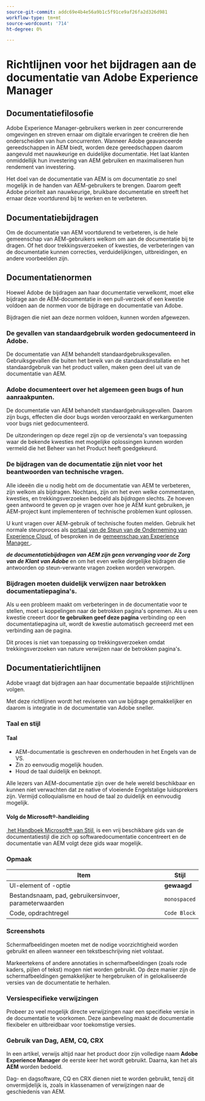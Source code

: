```yaml
---
source-git-commit: addc69e4b4e56a9b1c5f91ce9af26fa2d326d981
workflow-type: tm+mt
source-wordcount: '714'
ht-degree: 0%

---
```

# Richtlijnen voor het bijdragen aan de documentatie van Adobe Experience Manager

## Documentatiefilosofie

Adobe Experience Manager-gebruikers werken in zeer concurrerende omgevingen en streven ernaar om digitale ervaringen te creëren die hen onderscheiden van hun concurrenten. Wanneer Adobe geavanceerde gereedschappen in AEM biedt, worden deze gereedschappen daarom aangevuld met nauwkeurige en duidelijke documentatie. Het laat klanten onmiddellijk hun investering van AEM gebruiken en maximaliseren hun rendement van investering.

Het doel van de documentatie van AEM is om documentatie zo snel mogelijk in de handen van AEM-gebruikers te brengen. Daarom geeft Adobe prioriteit aan nauwkeurige, bruikbare documentatie en streeft het ernaar deze voortdurend bij te werken en te verbeteren.

## Documentatiebijdragen

Om de documentatie van AEM voortdurend te verbeteren, is de hele gemeenschap van AEM-gebruikers welkom om aan de documentatie bij te dragen. Of het door trekkingsverzoeken of kwesties, de verbeteringen van de documentatie kunnen correcties, verduidelijkingen, uitbreidingen, en andere voorbeelden zijn.

## Documentatienormen

Hoewel Adobe de bijdragen aan haar documentatie verwelkomt, moet elke bijdrage aan de AEM-documentatie in een pull-verzoek of een kwestie voldoen aan de normen voor de bijdrage en documentatie van Adobe.

Bijdragen die niet aan deze normen voldoen, kunnen worden afgewezen.

### De gevallen van standaardgebruik worden gedocumenteerd in Adobe.

De documentatie van AEM behandelt standaardgebruiksgevallen. Gebruiksgevallen die buiten het bereik van de standaardinstallatie en het standaardgebruik van het product vallen, maken geen deel uit van de documentatie van AEM.

### Adobe documenteert over het algemeen geen bugs of hun aanraakpunten.

De documentatie van AEM behandelt standaardgebruiksgevallen. Daarom zijn bugs, effecten die door bugs worden veroorzaakt en werkargumenten voor bugs niet gedocumenteerd.

De uitzonderingen op deze regel zijn op de versienota&#39;s van toepassing waar de bekende kwesties met mogelijke oplossingen kunnen worden vermeld die het Beheer van het Product heeft goedgekeurd.

### De bijdragen van de documentatie zijn niet voor het beantwoorden van technische vragen.

Alle ideeën die u nodig hebt om de documentatie van AEM te verbeteren, zijn welkom als bijdragen. Nochtans, zijn om het even welke commentaren, kwesties, en trekkingsverzoeken bedoeld als *bijdragen* slechts. Ze hoeven geen antwoord te geven op je vragen over hoe je AEM kunt gebruiken, je AEM-project kunt implementeren of technische problemen kunt oplossen.

U kunt vragen over AEM-gebruik of technische fouten melden. Gebruik het normale steunproces als [&#x200B; portaal van de Steun van de Onderneming van Experience Cloud &#x200B;](https://experienceleague.adobe.com/nl?support-solution=General#support) of besproken in de [&#x200B; gemeenschap van Experience Manager &#x200B;](https://experienceleaguecommunities.adobe.com/t5/adobe-experience-manager/ct-p/adobe-experience-manager-community).

***de documentatiebijdragen van AEM zijn geen vervanging voor de Zorg van de Klant van Adobe*** en om het even welke dergelijke bijdragen die antwoorden op steun-verwante vragen zoeken worden verworpen.

### Bijdragen moeten duidelijk verwijzen naar betrokken documentatiepagina&#39;s.

Als u een probleem maakt om verbeteringen in de documentatie voor te stellen, moet u koppelingen naar de betrokken pagina&#39;s opnemen. Als u een kwestie creeert door **te gebruiken geef deze pagina** verbinding op een documentatiepagina uit, wordt de kwestie automatisch gecreeerd met een verbinding aan de pagina.

Dit proces is niet van toepassing op trekkingsverzoeken omdat trekkingsverzoeken van nature verwijzen naar de betrokken pagina&#39;s.

## Documentatierichtlijnen

Adobe vraagt dat bijdragen aan haar documentatie bepaalde stijlrichtlijnen volgen.

Met deze richtlijnen wordt het reviseren van uw bijdrage gemakkelijker en daarom is integratie in de documentatie van Adobe sneller.

### Taal en stijl

#### Taal

* AEM-documentatie is geschreven en onderhouden in het Engels van de VS.
* Zin zo eenvoudig mogelijk houden.
* Houd de taal duidelijk en beknopt.

Alle lezers van AEM-documentatie zijn over de hele wereld beschikbaar en kunnen niet verwachten dat ze native of vloeiende Engelstalige luidsprekers zijn. Vermijd colloquialisme en houd de taal zo duidelijk en eenvoudig mogelijk.

#### Volg de Microsoft®-handleiding

[&#x200B; het Handboek Microsoft® van Stijl &#x200B;](https://learn.microsoft.com/en-us/style-guide/welcome/) is een vrij beschikbare gids van de documentatiestijl die zich op softwaredocumentatie concentreert en de documentatie van AEM volgt deze gids waar mogelijk.

### Opmaak

| Item | Stijl |
|---|---|
| UI-element of -optie | **gewaagd** |
| Bestandsnaam, pad, gebruikersinvoer, parameterwaarden | `monospaced` |
| Code, opdrachtregel | ```Code Block``` |

### Screenshots

Schermafbeeldingen moeten met de nodige voorzichtigheid worden gebruikt en alleen wanneer een tekstbeschrijving niet volstaat.

Markeertekens of andere annotaties in schermafbeeldingen (zoals rode kaders, pijlen of tekst) mogen niet worden gebruikt. Op deze manier zijn de schermafbeeldingen gemakkelijker te hergebruiken of in gelokaliseerde versies van de documentatie te herhalen.

### Versiespecifieke verwijzingen

Probeer zo veel mogelijk directe verwijzingen naar een specifieke versie in de documentatie te voorkomen. Deze aanbeveling maakt de documentatie flexibeler en uitbreidbaar voor toekomstige versies.

### Gebruik van Dag, AEM, CQ, CRX

In een artikel, verwijs altijd naar het product door zijn volledige naam **Adobe Experience Manager** de eerste keer het wordt gebruikt. Daarna, kan het als **AEM** worden bedoeld.

Dag- en dagsoftware, CQ en CRX dienen niet te worden gebruikt, tenzij dit onvermijdelijk is, zoals in klassenamen of verwijzingen naar de geschiedenis van AEM.
